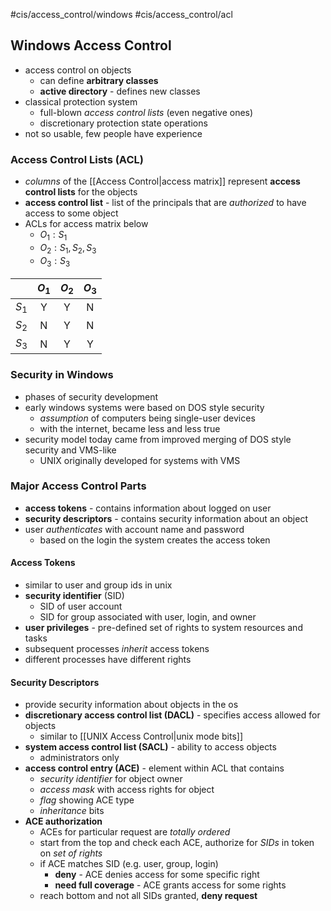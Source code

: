 #cis/access_control/windows #cis/access_control/acl 
## Windows Access Control
- access control on objects
	- can define **arbitrary classes**
	- **active directory** - defines new classes
- classical protection system
	- full-blown *access control lists* (even negative ones)
	- discretionary protection state operations
- not so usable, few people have experience
### Access Control Lists (ACL)
- *columns* of the [[Access Control|access matrix]] represent **access control lists** for the objects
- **access control list** - list of the principals that are *authorized* to have access to some object
- ACLs for access matrix below
	- $O_1: S_1$
	- $O_2:S_1,S_2,S_3$
	- $O_3:S_3$

|       | $O_1$ | $O_2$ | $O_3$ |
|:-----:|:-----:|:-----:|:-----:|
| $S_1$ |   Y   |   Y   |   N   |
| $S_2$ |   N   |   Y   |   N   |
| $S_3$ |   N   |   Y   |   Y   |
### Security in Windows
- phases of security development
- early windows systems were based on DOS style security
	- *assumption* of computers being single-user devices
	- with the internet, became less and less true
- security model today came from improved merging of DOS style security and VMS-like
	- UNIX originally developed for systems with VMS
### Major Access Control Parts
- **access tokens** - contains information about logged on user
- **security descriptors** - contains security information about an object
- user *authenticates* with account name and password
	- based on the login the system creates the access token
#### Access Tokens
- similar to user and group ids in unix
- **security identifier** (SID)
	- SID of user account
	- SID for group associated with user, login, and owner
- **user privileges** - pre-defined set of rights to system resources and tasks
- subsequent processes *inherit* access tokens
- different processes have different rights
#### Security Descriptors
- provide security information about objects in the os
- **discretionary access control list (DACL)** - specifies access allowed for objects
	- similar to [[UNIX Access Control|unix mode bits]]
- **system access control list (SACL)** - ability to access objects
	- administrators only
- **access control entry (ACE)** - element within ACL that contains
	- *security identifier* for object owner
	- *access mask* with access rights for object
	- *flag* showing ACE type
	- *inheritance* bits
- **ACE authorization**
	- ACEs for particular request are *totally ordered*
	- start from the top and check each ACE, authorize for *SIDs* in token on *set of rights*
	- if ACE matches SID (e.g. user, group, login)
		- **deny** - ACE denies access for some specific right
		- **need full coverage** - ACE grants access for some rights
	- reach bottom and not all SIDs granted, **deny request**